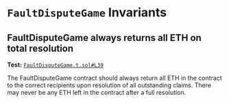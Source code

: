 # `FaultDisputeGame` Invariants

## FaultDisputeGame always returns all ETH on total resolution
**Test:** [`FaultDisputeGame.t.sol#L39`](../test/invariants/FaultDisputeGame.t.sol#L39)

The FaultDisputeGame contract should always return all ETH in the contract to the correct recipients upon resolution of all outstanding claims. There may never be any ETH left in the contract after a full resolution. 